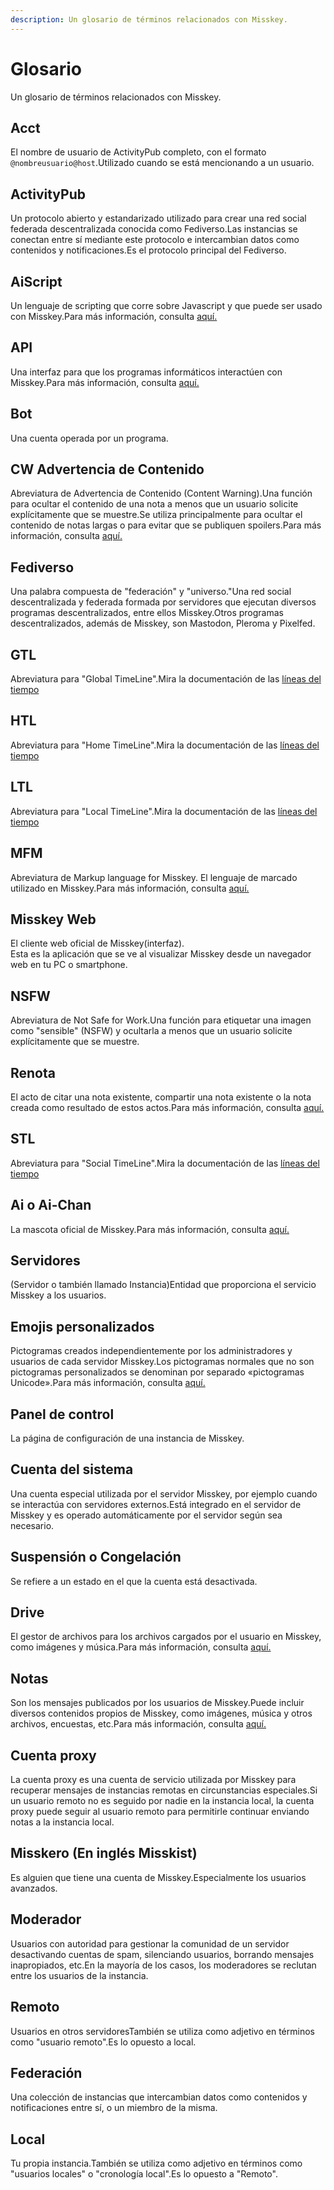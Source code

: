 ```yaml
---
description: Un glosario de términos relacionados con Misskey.
---
```


# Glosario

Un glosario de términos relacionados con Misskey.

## Acct

El nombre de usuario de ActivityPub completo, con el formato `@nombreusuario@host`.Utilizado cuando se está mencionando a un usuario.

## ActivityPub

Un protocolo abierto y estandarizado utilizado para crear una red social federada descentralizada conocida como Fediverso.Las instancias se conectan entre sí mediante este protocolo e intercambian datos como contenidos y notificaciones.Es el protocolo principal del Fediverso.

## AiScript

Un lenguaje de scripting que corre sobre Javascript y que puede ser usado con Misskey.Para más información, consulta [aquí.](https://aiscript-dev.github.io/)

## API

Una interfaz para que los programas informáticos interactúen con Misskey.Para más información, consulta [aquí.](../../for-developers/api)

## Bot

Una cuenta operada por un programa.

## CW Advertencia de Contenido

Abreviatura de Advertencia de Contenido (Content Warning).Una función para ocultar el contenido de una nota a menos que un usuario solicite explícitamente que se muestre.Se utiliza principalmente para ocultar el contenido de notas largas o para evitar que se publiquen spoilers.Para más información, consulta [aquí.](../features/note/#cw)

## Fediverso

Una palabra compuesta de "federación" y "universo."Una red social descentralizada y federada formada por servidores que ejecutan diversos programas descentralizados, entre ellos Misskey.Otros programas descentralizados, además de Misskey, son Mastodon, Pleroma y Pixelfed.

## GTL

Abreviatura para "Global TimeLine".Mira la documentación de las [líneas del tiempo](../features/timeline)

## HTL

Abreviatura para "Home TimeLine".Mira la documentación de las [líneas del tiempo](../features/timeline)

## LTL

Abreviatura para "Local TimeLine".Mira la documentación de las [líneas del tiempo](../features/timeline)

## MFM

Abreviatura de Markup language for Misskey. El lenguaje de marcado utilizado en Misskey.Para más información, consulta [aquí.](../features/mfm)

## Misskey Web

El cliente web oficial de Misskey(interfaz).<br>Esta es la aplicación que se ve al visualizar Misskey desde un navegador web en tu PC o smartphone.

## NSFW

Abreviatura de Not Safe for Work.Una función para etiquetar una imagen como "sensible" (NSFW) y ocultarla a menos que un usuario solicite explícitamente que se muestre.

## Renota

El acto de citar una nota existente, compartir una nota existente o la nota creada como resultado de estos actos.Para más información, consulta [aquí.](../features/note/#renote)

## STL

Abreviatura para "Social TimeLine".Mira la documentación de las [líneas del tiempo](../features/timeline)

## Ai o Ai-Chan

La mascota oficial de Misskey.Para más información, consulta [aquí.](https://xn--931a.moe/)

## Servidores

(Servidor o también llamado Instancia)Entidad que proporciona el servicio Misskey a los usuarios.

## Emojis personalizados

Pictogramas creados independientemente por los administradores y usuarios de cada servidor Misskey.Los pictogramas normales que no son pictogramas personalizados se denominan por separado «pictogramas Unicode».Para más información, consulta [aquí.](../features/custom-emoji)

## Panel de control

La página de configuración de una instancia de Misskey.

## Cuenta del sistema

Una cuenta especial utilizada por el servidor Misskey, por ejemplo cuando se interactúa con servidores externos.Está integrado en el servidor de Misskey y es operado automáticamente por el servidor según sea necesario.

## Suspensión o Congelación

Se refiere a un estado en el que la cuenta está desactivada.

## Drive

El gestor de archivos para los archivos cargados por el usuario en Misskey, como imágenes y música.Para más información, consulta [aquí.](../features/drive)

## Notas

Son los mensajes publicados por los usuarios de Misskey.Puede incluir diversos contenidos propios de Misskey, como imágenes, música y otros archivos, encuestas, etc.Para más información, consulta [aquí.](../features/note)

## Cuenta proxy

La cuenta proxy es una cuenta de servicio utilizada por Misskey para recuperar mensajes de instancias remotas en circunstancias especiales.Si un usuario remoto no es seguido por nadie en la instancia local, la cuenta proxy puede seguir al usuario remoto para permitirle continuar enviando notas a la instancia local.

## Misskero (En inglés Misskist)

Es alguien que tiene una cuenta de Misskey.Especialmente los usuarios avanzados.

## Moderador

Usuarios con autoridad para gestionar la comunidad de un servidor desactivando cuentas de spam, silenciando usuarios, borrando mensajes inapropiados, etc.En la mayoría de los casos, los moderadores se reclutan entre los usuarios de la instancia.

## Remoto

Usuarios en otros servidoresTambién se utiliza como adjetivo en términos como "usuario remoto".Es lo opuesto a local.

## Federación

Una colección de instancias que intercambian datos como contenidos y notificaciones entre sí, o un miembro de la misma.

## Local

Tu propia instancia.También se utiliza como adjetivo en términos como "usuarios locales" o "cronología local".Es lo opuesto a "Remoto".
